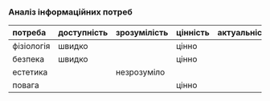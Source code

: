 ### Аналіз інформаційних потреб

|потреба	|доступність	|зрозумілість	|цінність	|актуальність|
|:-       |:-           |:-           |:-       |:-          |
|фізіологія|швидко|    |цінно|    |
|безпека|швидко| |цінно|    |
|естетика||незрозуміло|
|повага|| |цінно|
